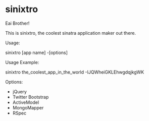 sinixtro
========

Eai Brother!

This is sinixtro, the coolest sinatra application maker out there.

Usage:

sinixtro [app name] -[options]

Usage Example:

sinixtro the_coolest_app_in_the_world -IJQWheiGKLEhwgdqjkgWK

Options:

- jQuery
- Twitter Bootstrap
- ActiveModel
- MongoMapper
- RSpec
